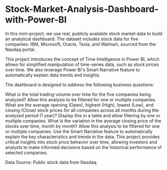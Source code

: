 # Stock-Market-Analysis-Dashboard-with-Power-BI

In this mini-project, we use real, publicly available stock market data to build an analytical dashboard. The dataset includes stock data for five companies: IBM, Microsoft, Oracle, Tesla, and Walmart, sourced from the Nasdaq portal.

This project introduces the concept of Time Intelligence in Power BI, which allows for simplified manipulation of time-series data, such as stock prices over time. We also leverage Power BI's Smart Narrative feature to automatically explain data trends and insights.

The dashboard is designed to address the following business questions:

What is the total trading volume over time for the five companies being analyzed? Allow this analysis to be filtered for one or multiple companies.
What are the average opening (Open), highest (High), lowest (Low), and closing (Close) stock prices for all companies across all months during the analyzed period (1 year)? Display this in a table and allow filtering by one or multiple companies.
What is the variation in the average closing price of the stocks over time, month by month? Allow this analysis to be filtered for one or multiple companies.
Use the Smart Narrative feature to automatically explain the key characteristics and trends in the data.
This project provides critical insights into stock price behavior over time, allowing investors and analysts to make informed decisions based on the historical performance of selected companies.

Data Source: Public stock data from Nasdaq.
